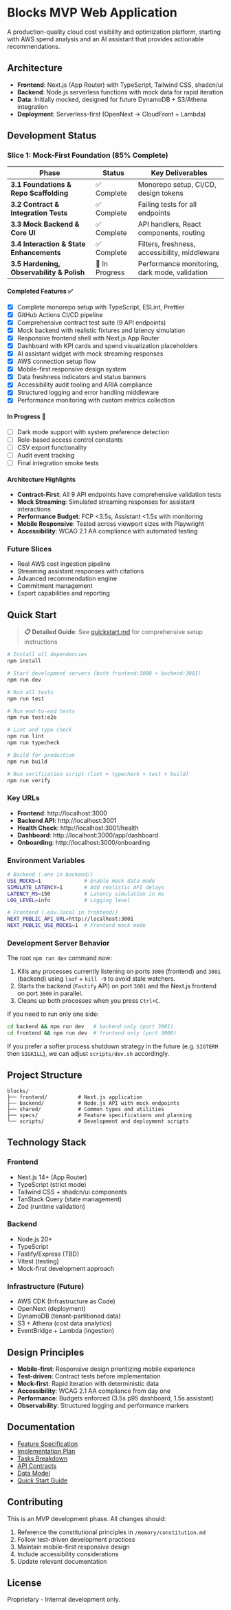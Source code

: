 # Blocks MVP Web Application

A production-quality cloud cost visibility and optimization platform, starting with AWS spend analysis and an AI assistant that provides actionable recommendations.

## Architecture

- **Frontend**: Next.js (App Router) with TypeScript, Tailwind CSS, shadcn/ui
- **Backend**: Node.js serverless functions with mock data for rapid iteration
- **Data**: Initially mocked, designed for future DynamoDB + S3/Athena integration
- **Deployment**: Serverless-first (OpenNext → CloudFront + Lambda)

## Development Status

### Slice 1: Mock-First Foundation (85% Complete)

| Phase | Status | Key Deliverables |
|-------|--------|------------------|
| **3.1 Foundations & Repo Scaffolding** | ✅ Complete | Monorepo setup, CI/CD, design tokens |
| **3.2 Contract & Integration Tests** | ✅ Complete | Failing tests for all endpoints |
| **3.3 Mock Backend & Core UI** | ✅ Complete | API handlers, React components, routing |
| **3.4 Interaction & State Enhancements** | ✅ Complete | Filters, freshness, accessibility, middleware |
| **3.5 Hardening, Observability & Polish** | 🔄 In Progress | Performance monitoring, dark mode, validation |

#### Completed Features ✅
- [x] Complete monorepo setup with TypeScript, ESLint, Prettier
- [x] GitHub Actions CI/CD pipeline
- [x] Comprehensive contract test suite (9 API endpoints)
- [x] Mock backend with realistic fixtures and latency simulation
- [x] Responsive frontend shell with Next.js App Router
- [x] Dashboard with KPI cards and spend visualization placeholders
- [x] AI assistant widget with mock streaming responses
- [x] AWS connection setup flow
- [x] Mobile-first responsive design system
- [x] Data freshness indicators and status banners
- [x] Accessibility audit tooling and ARIA compliance
- [x] Structured logging and error handling middleware
- [x] Performance monitoring with custom metrics collection

#### In Progress 🔄
- [ ] Dark mode support with system preference detection
- [ ] Role-based access control constants
- [ ] CSV export functionality
- [ ] Audit event tracking
- [ ] Final integration smoke tests

#### Architecture Highlights
- **Contract-First**: All 9 API endpoints have comprehensive validation tests
- **Mock Streaming**: Simulated streaming responses for assistant interactions
- **Performance Budget**: FCP <3.5s, Assistant <1.5s with monitoring
- **Mobile Responsive**: Tested across viewport sizes with Playwright
- **Accessibility**: WCAG 2.1 AA compliance with automated testing

### Future Slices
- Real AWS cost ingestion pipeline
- Streaming assistant responses with citations
- Advanced recommendation engine
- Commitment management
- Export capabilities and reporting

## Quick Start

> **📋 Detailed Guide**: See [quickstart.md](./specs/001-mvp-web-app/quickstart.md) for comprehensive setup instructions

```bash
# Install all dependencies
npm install

# Start development servers (both frontend:3000 + backend:3001)
npm run dev

# Run all tests
npm run test

# Run end-to-end tests
npm run test:e2e

# Lint and type check
npm run lint
npm run typecheck

# Build for production
npm run build

# Run verification script (lint + typecheck + test + build)
npm run verify
```

### Key URLs
- **Frontend**: http://localhost:3000
- **Backend API**: http://localhost:3001
- **Health Check**: http://localhost:3001/health
- **Dashboard**: http://localhost:3000/app/dashboard
- **Onboarding**: http://localhost:3000/onboarding

### Environment Variables
```bash
# Backend (.env in backend/)
USE_MOCKS=1              # Enable mock data mode
SIMULATE_LATENCY=1       # Add realistic API delays
LATENCY_MS=150           # Latency simulation in ms
LOG_LEVEL=info           # Logging level

# Frontend (.env.local in frontend/)
NEXT_PUBLIC_API_URL=http://localhost:3001
NEXT_PUBLIC_USE_MOCKS=1  # Frontend mock mode
```

### Development Server Behavior

The root `npm run dev` command now:

1. Kills any processes currently listening on ports `3000` (frontend) and `3001` (backend) using `lsof` + `kill -9` to avoid stale watchers.
2. Starts the backend (`Fastify` API) on port `3001` and the Next.js frontend on port `3000` in parallel.
3. Cleans up both processes when you press `Ctrl+C`.

If you need to run only one side:

```bash
cd backend && npm run dev   # backend only (port 3001)
cd frontend && npm run dev  # frontend only (port 3000)
```

If you prefer a softer process shutdown strategy in the future (e.g. `SIGTERM` then `SIGKILL`), we can adjust `scripts/dev.sh` accordingly.

## Project Structure

```
blocks/
├── frontend/          # Next.js application
├── backend/           # Node.js API with mock endpoints
├── shared/            # Common types and utilities
├── specs/             # Feature specifications and planning
└── scripts/           # Development and deployment scripts
```

## Technology Stack

### Frontend
- Next.js 14+ (App Router)
- TypeScript (strict mode)
- Tailwind CSS + shadcn/ui components
- TanStack Query (state management)
- Zod (runtime validation)

### Backend
- Node.js 20+
- TypeScript
- Fastify/Express (TBD)
- Vitest (testing)
- Mock-first development approach

### Infrastructure (Future)
- AWS CDK (Infrastructure as Code)
- OpenNext (deployment)
- DynamoDB (tenant-partitioned data)
- S3 + Athena (cost data analytics)
- EventBridge + Lambda (ingestion)

## Design Principles

- **Mobile-first**: Responsive design prioritizing mobile experience
- **Test-driven**: Contract tests before implementation
- **Mock-first**: Rapid iteration with deterministic data
- **Accessibility**: WCAG 2.1 AA compliance from day one
- **Performance**: Budgets enforced (3.5s p95 dashboard, 1.5s assistant)
- **Observability**: Structured logging and performance markers

## Documentation

- [Feature Specification](./specs/001-mvp-web-app/spec.md)
- [Implementation Plan](./specs/001-mvp-web-app/plan.md)
- [Tasks Breakdown](./specs/001-mvp-web-app/tasks.md)
- [API Contracts](./specs/001-mvp-web-app/contracts/)
- [Data Model](./specs/001-mvp-web-app/data-model.md)
- [Quick Start Guide](./specs/001-mvp-web-app/quickstart.md)

## Contributing

This is an MVP development phase. All changes should:
1. Reference the constitutional principles in `/memory/constitution.md`
2. Follow test-driven development practices
3. Maintain mobile-first responsive design
4. Include accessibility considerations
5. Update relevant documentation

## License

Proprietary - Internal development only.